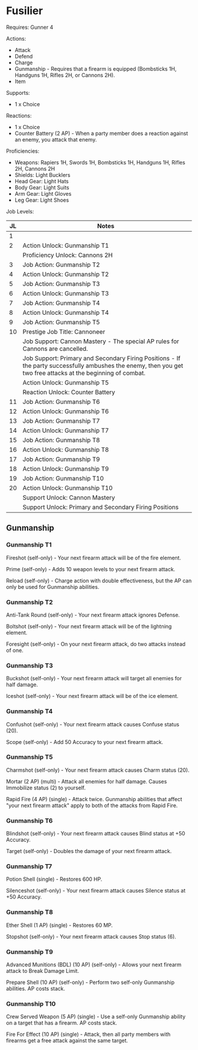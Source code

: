 # Fusilier

Requires: Gunner 4

Actions:

- Attack
- Defend
- Charge
- Gunmanship - Requires that a firearm is equipped (Bombsticks 1H, Handguns 1H, Rifles 2H, or Cannons 2H).
- Item

Supports:

- 1 x Choice

Reactions:

- 1 x Choice
- Counter Battery (2 AP) - When a party member does a reaction against an enemy, you attack that enemy.

Proficiencies:

- Weapons: Rapiers 1H, Swords 1H, Bombsticks 1H, Handguns 1H, Rifles 2H, Cannons 2H
- Shields: Light Bucklers
- Head Gear: Light Hats
- Body Gear: Light Suits
- Arm Gear: Light Gloves
- Leg Gear: Light Shoes

Job Levels:

| JL | Notes |
| --- | --- |
| 1 | 
| 2 | Action Unlock: Gunmanship T1
|   | Proficiency Unlock: Cannons 2H
| 3 | Job Action: Gunmanship T2
| 4 | Action Unlock: Gunmanship T2
| 5 | Job Action: Gunmanship T3
| 6 | Action Unlock: Gunmanship T3
| 7 | Job Action: Gunmanship T4
| 8 | Action Unlock: Gunmanship T4
| 9 | Job Action: Gunmanship T5
| 10 | Prestige Job Title: Cannoneer
|    | Job Support: Cannon Mastery - The special AP rules for Cannons are cancelled.
|    | Job Support: Primary and Secondary Firing Positions - If the party successfully ambushes the enemy, then you get two free attacks at the beginning of combat.
|    | Action Unlock: Gunmanship T5
|    | Reaction Unlock: Counter Battery
| 11 | Job Action: Gunmanship T6
| 12 | Action Unlock: Gunmanship T6
| 13 | Job Action: Gunmanship T7
| 14 | Action Unlock: Gunmanship T7
| 15 | Job Action: Gunmanship T8
| 16 | Action Unlock: Gunmanship T8
| 17 | Job Action: Gunmanship T9
| 18 | Action Unlock: Gunmanship T9
| 19 | Job Action: Gunmanship T10
| 20 | Action Unlock: Gunmanship T10
|    | Support Unlock: Cannon Mastery
|    | Support Unlock: Primary and Secondary Firing Positions

## Gunmanship

### Gunmanship T1

Fireshot (self-only) - Your next firearm attack will be of the fire element.

Prime (self-only) - Adds 10 weapon levels to your next firearm attack.

Reload (self-only) - Charge action with double effectiveness, but the AP can only be used for Gunmanship abilities.

### Gunmanship T2

Anti-Tank Round (self-only) - Your next firearm attack ignores Defense.

Boltshot (self-only) - Your next firearm attack will be of the lightning element.

Foresight (self-only) - On your next firearm attack, do two attacks instead of one.

### Gunmanship T3

Buckshot (self-only) - Your next firearm attack will target all enemies for half damage.

Iceshot (self-only) - Your next firearm attack will be of the ice element.

### Gunmanship T4

Confushot (self-only) - Your next firearm attack causes Confuse status (20).

Scope (self-only) - Add 50 Accuracy to your next firearm attack.

### Gunmanship T5

Charmshot (self-only) - Your next firearm attack causes Charm status (20).

Mortar (2 AP) (multi) - Attack all enemies for half damage. Causes Immobilize status (2) to yourself.

Rapid Fire (4 AP) (single) - Attack twice. Gunmanship abilities that affect "your next firearm attack" apply to both of the attacks from Rapid Fire.

### Gunmanship T6

Blindshot (self-only) - Your next firearm attack causes Blind status at +50 Accuracy.

Target (self-only) - Doubles the damage of your next firearm attack.

### Gunmanship T7

Potion Shell (single) - Restores 600 HP.

Silenceshot (self-only) - Your next firearm attack causes Silence status at +50 Accuracy.

### Gunmanship T8

Ether Shell (1 AP) (single) - Restores 60 MP.

Stopshot (self-only) - Your next firearm attack causes Stop status (6).

### Gunmanship T9

Advanced Munitions (BDL) (10 AP) (self-only) - Allows your next firearm attack to Break Damage Limit.

Prepare Shell (10 AP) (self-only) - Perform two self-only Gunmanship abilities. AP costs stack.

### Gunmanship T10

Crew Served Weapon (5 AP) (single) - Use a self-only Gunmanship ability on a target that has a firearm. AP costs stack.

Fire For Effect (10 AP) (single) - Attack, then all party members with firearms get a free attack against the same target.
